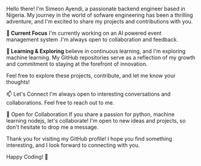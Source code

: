 
Hello there! I'm Simeon Ayendi, a passionate backend engineer based in Nigeria. My journey in the world of sofware engineering has been a thrilling adventure, and I'm excited to share my projects and contributions with you.

**🔭 Current Focus**
I'm currently working on an AI powered event management system .I'm always open to collaboration and feedback.

**🌱 Learning & Exploring**
 believe in continuous learning, and I'm  exploring machine learning. My GitHub repositories serve as a reflection of my growth and commitment to staying at the forefront of innovation.



Feel free to explore these projects, contribute, and let me know your thoughts!

📫 Let's Connect
I'm always open to interesting conversations and collaborations. Feel free to reach out to me.

🤝 Open for Collaboration
If you share a passion for python, machine learning nodejs, let's collaborate! I'm open to new ideas and projects, so don't hesitate to drop me a message.



Thank you for visiting my GitHub profile! I hope you find something interesting, and I look forward to connecting with you.

Happy Coding! 🚀
